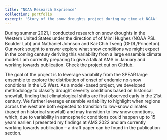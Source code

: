 ```yaml
---
title: "NOAA Research Exprience"
collection: portfolio
excerpt: 'Story of the snow droughts project during my time at NOAA'
---
```


During summer 2021, I conducted research on snow droughts in the Western United States under the direction of of Mimi Hughes (NOAA PSL Boulder Lab) and Nathaniel Johnson and Kai-Chih Tseng (GFDL/Princeton). Our work sought to answer explore what snow conditions we might expect in the coming century deriving this variability from a large ensemble climate model. I am currently preparing to give a talk at AMS in January and working towards publication. Check the project out on [GitHub](https://github.com/Julians42/Snow_Droughts).

The goal of the project is to leverage variability from the SPEAR large ensemble to explore the distribution of onset of endemic no-snow conditions in the US West. As a model-based project, we developed methodology to classify drought severity conditions based on historical snowfall, finding that climatological shifts are first observed early in the 21st century. We further leverage ensemble variability to highlight when regions across the west are both expected to transition to low-snow climates (based on historical snowfall) and may transition to low snow condtions, which, due to variability in atmospheric conditions could happen up to 15 years earlier. I presented my findings at AMS 2022 and am currently working towards publication – a draft paper can be found in the publication section.